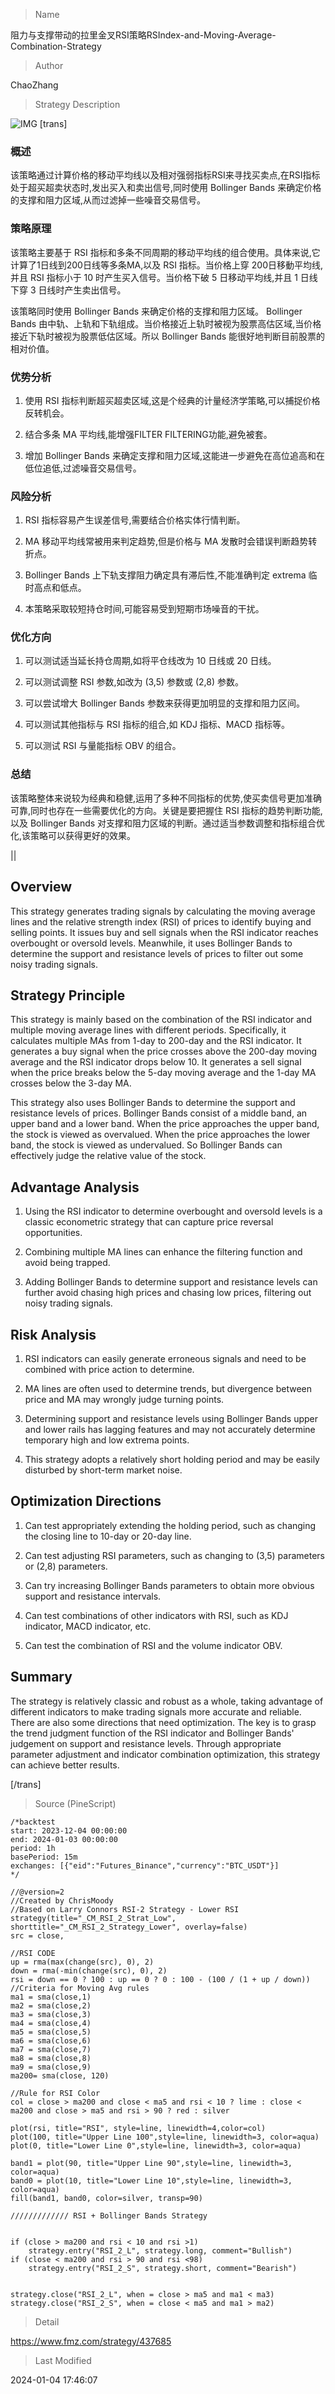 
> Name

阻力与支撑带动的拉里金叉RSI策略RSIndex-and-Moving-Average-Combination-Strategy

> Author

ChaoZhang

> Strategy Description

![IMG](https://www.fmz.com/upload/asset/8c2d35a68da1b78837.png)
[trans]

### 概述

该策略通过计算价格的移动平均线以及相对强弱指标RSI来寻找买卖点,在RSI指标处于超买超卖状态时,发出买入和卖出信号,同时使用 Bollinger Bands 来确定价格的支撑和阻力区域,从而过滤掉一些噪音交易信号。

### 策略原理

该策略主要基于 RSI 指标和多条不同周期的移动平均线的组合使用。具体来说,它计算了1日线到200日线等多条MA,以及 RSI 指标。当价格上穿 200日移動平均线,并且 RSI 指标小于 10 时产生买入信号。当价格下破 5 日移动平均线,并且 1 日线下穿 3 日线时产生卖出信号。

该策略同时使用 Bollinger Bands 来确定价格的支撑和阻力区域。 Bollinger Bands 由中轨、上轨和下轨组成。当价格接近上轨时被视为股票高估区域,当价格接近下轨时被视为股票低估区域。所以 Bollinger Bands 能很好地判断目前股票的相对价值。

### 优势分析

1. 使用 RSI 指标判断超买超卖区域,这是个经典的计量经济学策略,可以捕捉价格反转机会。

2. 结合多条 MA 平均线,能增强FILTER FILTERING功能,避免被套。

3. 增加 Bollinger Bands 来确定支撑和阻力区域,这能进一步避免在高位追高和在低位追低,过滤噪音交易信号。

### 风险分析

1. RSI 指标容易产生误差信号,需要结合价格实体行情判断。

2. MA 移动平均线常被用来判定趋势,但是价格与 MA 发散时会错误判断趋势转折点。

3. Bollinger Bands 上下轨支撑阻力确定具有滞后性,不能准确判定 extrema 临时高点和低点。

4. 本策略采取较短持仓时间,可能容易受到短期市场噪音的干扰。

### 优化方向

1. 可以测试适当延长持仓周期,如将平仓线改为 10 日线或 20 日线。

2. 可以测试调整 RSI 参数,如改为 (3,5) 参数或 (2,8) 参数。

3. 可以尝试增大 Bollinger Bands 参数来获得更加明显的支撑和阻力区间。

4. 可以测试其他指标与 RSI 指标的组合,如 KDJ 指标、MACD 指标等。

5. 可以测试 RSI 与量能指标 OBV 的组合。

### 总结

该策略整体来说较为经典和稳健,运用了多种不同指标的优势,使买卖信号更加准确可靠,同时也存在一些需要优化的方向。关键是要把握住 RSI 指标的趋势判断功能,以及 Bollinger Bands 对支撑和阻力区域的判断。通过适当参数调整和指标组合优化,该策略可以获得更好的效果。

||

## Overview  

This strategy generates trading signals by calculating the moving average lines and the relative strength index (RSI) of prices to identify buying and selling points. It issues buy and sell signals when the RSI indicator reaches overbought or oversold levels. Meanwhile, it uses Bollinger Bands to determine the support and resistance levels of prices to filter out some noisy trading signals.

## Strategy Principle

This strategy is mainly based on the combination of the RSI indicator and multiple moving average lines with different periods. Specifically, it calculates multiple MAs from 1-day to 200-day and the RSI indicator. It generates a buy signal when the price crosses above the 200-day moving average and the RSI indicator drops below 10. It generates a sell signal when the price breaks below the 5-day moving average and the 1-day MA crosses below the 3-day MA.  

This strategy also uses Bollinger Bands to determine the support and resistance levels of prices. Bollinger Bands consist of a middle band, an upper band and a lower band. When the price approaches the upper band, the stock is viewed as overvalued. When the price approaches the lower band, the stock is viewed as undervalued. So Bollinger Bands can effectively judge the relative value of the stock.

## Advantage Analysis

1. Using the RSI indicator to determine overbought and oversold levels is a classic econometric strategy that can capture price reversal opportunities.

2. Combining multiple MA lines can enhance the filtering function and avoid being trapped.  

3. Adding Bollinger Bands to determine support and resistance levels can further avoid chasing high prices and chasing low prices, filtering out noisy trading signals.

## Risk Analysis  

1. RSI indicators can easily generate erroneous signals and need to be combined with price action to determine.

2. MA lines are often used to determine trends, but divergence between price and MA may wrongly judge turning points.  

3. Determining support and resistance levels using Bollinger Bands upper and lower rails has lagging features and may not accurately determine temporary high and low extrema points.

4. This strategy adopts a relatively short holding period and may be easily disturbed by short-term market noise.

## Optimization Directions   

1. Can test appropriately extending the holding period, such as changing the closing line to 10-day or 20-day line.

2. Can test adjusting RSI parameters, such as changing to (3,5) parameters or (2,8) parameters. 

3. Can try increasing Bollinger Bands parameters to obtain more obvious support and resistance intervals.  

4. Can test combinations of other indicators with RSI, such as KDJ indicator, MACD indicator, etc.

5. Can test the combination of RSI and the volume indicator OBV.  

## Summary  

The strategy is relatively classic and robust as a whole, taking advantage of different indicators to make trading signals more accurate and reliable. There are also some directions that need optimization. The key is to grasp the trend judgment function of the RSI indicator and Bollinger Bands' judgement on support and resistance levels. Through appropriate parameter adjustment and indicator combination optimization, this strategy can achieve better results.

[/trans]



> Source (PineScript)

``` pinescript
/*backtest
start: 2023-12-04 00:00:00
end: 2024-01-03 00:00:00
period: 1h
basePeriod: 15m
exchanges: [{"eid":"Futures_Binance","currency":"BTC_USDT"}]
*/

//@version=2
//Created by ChrisMoody
//Based on Larry Connors RSI-2 Strategy - Lower RSI
strategy(title="_CM_RSI_2_Strat_Low", shorttitle="_CM_RSI_2_Strategy_Lower", overlay=false)
src = close, 

//RSI CODE
up = rma(max(change(src), 0), 2)                
down = rma(-min(change(src), 0), 2)
rsi = down == 0 ? 100 : up == 0 ? 0 : 100 - (100 / (1 + up / down))
//Criteria for Moving Avg rules
ma1 = sma(close,1)
ma2 = sma(close,2)
ma3 = sma(close,3)
ma4 = sma(close,4)
ma5 = sma(close,5)
ma6 = sma(close,6)
ma7 = sma(close,7)
ma8 = sma(close,8)
ma9 = sma(close,9)
ma200= sma(close, 120)

//Rule for RSI Color
col = close > ma200 and close < ma5 and rsi < 10 ? lime : close < ma200 and close > ma5 and rsi > 90 ? red : silver

plot(rsi, title="RSI", style=line, linewidth=4,color=col)
plot(100, title="Upper Line 100",style=line, linewidth=3, color=aqua)
plot(0, title="Lower Line 0",style=line, linewidth=3, color=aqua)

band1 = plot(90, title="Upper Line 90",style=line, linewidth=3, color=aqua)
band0 = plot(10, title="Lower Line 10",style=line, linewidth=3, color=aqua)
fill(band1, band0, color=silver, transp=90)

///////////// RSI + Bollinger Bands Strategy


if (close > ma200 and rsi < 10 and rsi >1)
    strategy.entry("RSI_2_L", strategy.long, comment="Bullish")
if (close < ma200 and rsi > 90 and rsi <98)
    strategy.entry("RSI_2_S", strategy.short, comment="Bearish")


strategy.close("RSI_2_L", when = close > ma5 and ma1 < ma3)
strategy.close("RSI_2_S", when = close < ma5 and ma1 > ma2)

```

> Detail

https://www.fmz.com/strategy/437685

> Last Modified

2024-01-04 17:46:07

